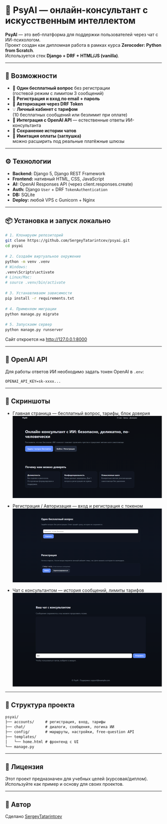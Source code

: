# 🧠 PsyAI — онлайн-консультант с искусственным интеллектом

**PsyAI** — это веб-платформа для поддержки пользователей через чат с ИИ-психологом.  
Проект создан как дипломная работа в рамках курса **Zerocoder: Python from Scratch**.  
Используется стек **Django + DRF + HTML/JS (vanilla)**.

---

## 🚀 Возможности

- 💬 **Один бесплатный вопрос** без регистрации  
  (гостевой режим с лимитом 3 сообщений)
- 👤 **Регистрация и вход по email + пароль**
- 🔑 **Авторизация через DRF Token**
- 💡 **Личный кабинет с тарифом**  
  (10 бесплатных сообщений или безлимит при оплате)
- 🤖 **Интеграция с OpenAI API** — естественные ответы ИИ-консультанта  
- 🧩 **Сохранение истории чатов**
- 💸 **Имитация оплаты (заглушка)**  
  можно расширить под реальные платёжные шлюзы

---

## ⚙️ Технологии

- **Backend:** Django 5, Django REST Framework  
- **Frontend:** нативный HTML, CSS, JavaScript  
- **AI:** OpenAI Responses API (через client.responses.create)  
- **Auth:** Django `User` + DRF `TokenAuthentication`  
- **DB:** SQLite  
- **Deploy:** любой VPS с Gunicorn + Nginx  

---

## 📦 Установка и запуск локально

```bash
# 1. Клонируем репозиторий
git clone https://github.com/SergeyTatarintcev/psyai.git
cd psyai

# 2. Создаём виртуальное окружение
python -m venv .venv
# Windows:
.venv\Scripts\activate
# Linux/Mac:
# source .venv/bin/activate

# 3. Устанавливаем зависимости
pip install -r requirements.txt

# 4. Применяем миграции
python manage.py migrate

# 5. Запускаем сервер
python manage.py runserver
```

Сайт откроется на http://127.0.0.1:8000

---

## 🧠 OpenAI API

Для работы ответов ИИ необходимо задать токен OpenAI в `.env`:

```
OPENAI_API_KEY=sk-xxxx...
```

---

## 📸 Скриншоты

- Главная страница — бесплатный вопрос, тарифы, блок доверия  
  ![Главная страница](screenshots/2025-10-29_15-11-13.png)

- Регистрация / Авторизация — вход и регистрация с токеном  
  ![Регистрация](screenshots/2025-10-29_15-11-23.png)

- Чат с консультантом — история сообщений, лимиты тарифов  
  ![Чат](screenshots/2025-10-29_15-11-28.png)

---

## 🧩 Структура проекта

```
psyai/
├── accounts/     # регистрация, вход, тарифы
├── chat/         # диалоги, сообщения, логика ИИ
├── config/       # маршруты, настройки, free-question API
├── templates/
│   └── home.html # фронтенд с UI
└── manage.py
```

---

## 📄 Лицензия

Этот проект предназначен для учебных целей (курсовая/диплом). Используйте как пример и основу для своих проектов.

---

## 💬 Автор

Сделано [SergeyTatarintcev](https://github.com/SergeyTatarintcev) 

